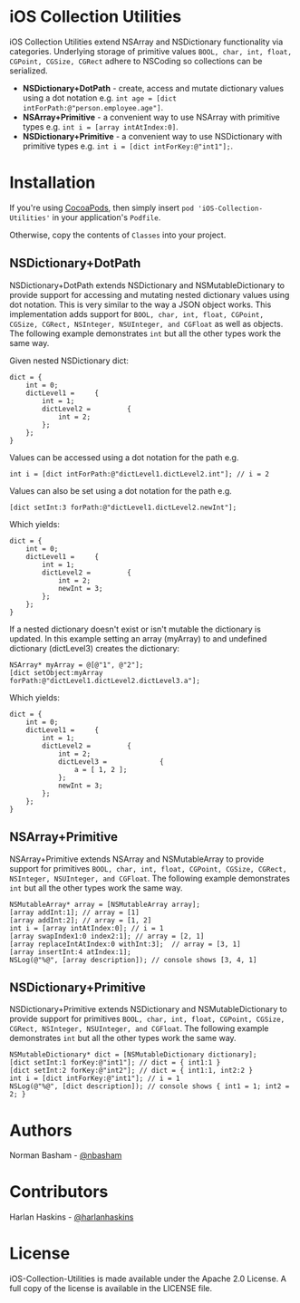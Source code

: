 # iOS Collection Utilities

iOS Collection Utilities extend NSArray and NSDictionary functionality via categories. Underlying storage of primitive values `BOOL, char, int, float, CGPoint, CGSize, CGRect` adhere to NSCoding so collections can be serialized.

* **NSDictionary+DotPath** - create, access and mutate dictionary values using a dot notation e.g. `int age = [dict intForPath:@"person.employee.age"]`.
* **NSArray+Primitive** - a convenient way to use NSArray with primitive types e.g. `int i = [array intAtIndex:0]`.
* **NSDictionary+Primitive** - a convenient way to use NSDictionary with primitive types e.g. `int i = [dict intForKey:@"int1"];`.

# Installation
If you're using [CocoaPods](http://cocoapods.org), then simply insert `pod 'iOS-Collection-Utilities'` in your application's `Podfile`.

Otherwise, copy the contents of `Classes` into your project.

## NSDictionary+DotPath

NSDictionary+DotPath extends NSDictionary and NSMutableDictionary to provide support for accessing and mutating nested dictionary values using dot notation. This is very similar to the way a JSON object works. This implementation adds support for `BOOL, char, int, float, CGPoint, CGSize, CGRect, NSInteger, NSUInteger, and CGFloat` as well as objects. The following example demonstrates `int` but all the other types work the same way.

Given nested NSDictionary dict:
>
	dict = {
		int = 0;
		dictLevel1 =     {
			int = 1;
			dictLevel2 =         {
				int = 2;
			};
		};
	}

Values can be accessed using a dot notation for the path e.g.
>
	int i = [dict intForPath:@"dictLevel1.dictLevel2.int"]; // i = 2

Values can also be set using a dot notation for the path e.g.
>
	[dict setInt:3 forPath:@"dictLevel1.dictLevel2.newInt"];

Which yields:
>
	dict = {
		int = 0;
		dictLevel1 =     {
			int = 1;
			dictLevel2 =         {
				int = 2;
				newInt = 3;
			};
		};
	}

If a nested dictionary doesn't exist or isn't mutable the dictionary is updated. In this example setting an array (myArray) to and undefined dictionary (dictLevel3) creates the dictionary:
>
    NSArray* myArray = @[@"1", @"2"];
    [dict setObject:myArray forPath:@"dictLevel1.dictLevel2.dictLevel3.a"];

Which yields:
>
	dict = {
		int = 0;
		dictLevel1 =     {
			int = 1;
			dictLevel2 =         {
				int = 2;
				dictLevel3 =             {
					a = [ 1, 2 ];
				};
				newInt = 3;
			};
		};
	}

## NSArray+Primitive

NSArray+Primitive extends NSArray and NSMutableArray to provide support for primitives `BOOL, char, int, float, CGPoint, CGSize, CGRect, NSInteger, NSUInteger, and CGFloat`. The following example demonstrates `int` but all the other types work the same way.

>
    NSMutableArray* array = [NSMutableArray array];
    [array addInt:1]; // array = [1]
    [array addInt:2]; // array = [1, 2]
    int i = [array intAtIndex:0]; // i = 1
    [array swapIndex1:0 index2:1]; // array = [2, 1]
    [array replaceIntAtIndex:0 withInt:3];  // array = [3, 1]
    [array insertInt:4 atIndex:1];
    NSLog(@"%@", [array description]); // console shows [3, 4, 1]
	

## NSDictionary+Primitive

NSDictionary+Primitive extends NSDictionary and NSMutableDictionary to provide support for primitives `BOOL, char, int, float, CGPoint, CGSize, CGRect, NSInteger, NSUInteger, and CGFloat`. The following example demonstrates `int` but all the other types work the same way.

>
    NSMutableDictionary* dict = [NSMutableDictionary dictionary];
    [dict setInt:1 forKey:@"int1"]; // dict = { int1:1 }
    [dict setInt:2 forKey:@"int2"]; // dict = { int1:1, int2:2 }
    int i = [dict intForKey:@"int1"]; // i = 1
    NSLog(@"%@", [dict description]); // console shows { int1 = 1; int2 = 2; }
	
# Authors
Norman Basham - [@nbasham](http://github.com/nbasham/)

# Contributors
Harlan Haskins - [@harlanhaskins](http://github.com/harlanhaskins/)

# License
iOS-Collection-Utilities is made available under the Apache 2.0 License. A full copy of the license is available in the LICENSE file.
